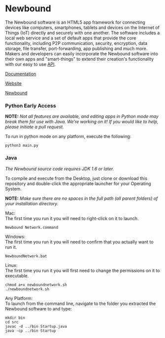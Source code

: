 # Newbound

The Newbound software is an HTML5 app framework for connecting devices 
like computers, smartphones, tablets and devices on the Internet of 
Things (IoT) directly and securely with one another. The software 
includes a local web service and a set of default apps that provide the 
core functionality, including P2P communication, security, encryption, 
data storage, file transfer, port-forwarding, app publishing and much 
more. Makers and developers can easily incorporate the Newbound software 
into their own apps and "smart-things" to extend their creation's 
functionality with our easy to use 
[API](https://www.newbound.io/documentation/reference.html).

[Documentation](https://www.newbound.io/documentation/index.html)

[Website](https://www.newbound.io)

[Newbound](https://www.newbound.com/site/index.html)

### Python Early Access

**NOTE:** *Not all features are available, and editing apps in Python 
mode may break them for use with Java. We're working on it! If you would 
like to help, please initiate a pull request.*

To run in python mode on any platform, execute the following:

```
python3 main.py
```

### Java

*The Newbound source code requires JDK 1.6 or later.*

To compile and execute from the Desktop, just clone or download this repository and double-click the appropriate launcher for your Operating System.

**NOTE:** *Make sure there are no spaces in the full path (all parent folders) of your installation directory.*

Mac:<br>
The first time you run it you will need to right-click on it to launch.
```
Newbound Network.command
```

Windows:<br>
The first time you run it you will need to confirm that you actually 
want to run it.
```
NewboundNetwork.bat
```
Linux:<br>
The first time you run it you will first need to change the permissions on it to executable.
```
chmod a+x newboundnetwork.sh
./newboundnetwork.sh
```
Any Platform:<br>
To launch from the command line, navigate to the folder you extracted the Newbound software to and type:
```
mkdir bin
cd src
javac -d ../bin Startup.java
java -cp ../bin Startup
```